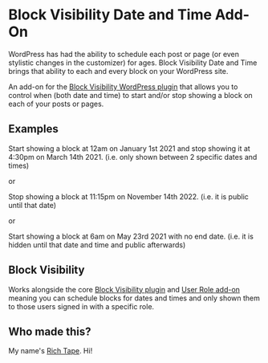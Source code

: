 # Block Visibility Date and Time Add-On

WordPress has had the ability to schedule each post or page (or even stylistic changes in the customizer) for ages. Block Visibility Date and Time brings that ability to each and every block on your WordPress site.

An add-on for the [Block Visibility WordPress plugin](https://github.com/richardtape/block-visibility) that allows you to control when (both date and time) to start and/or stop showing a block on each of your posts or pages.

## Examples

Start showing a block at 12am on January 1st 2021 and stop showing it at 4:30pm on March 14th 2021. (i.e. only shown between 2 specific dates and times)

or

Stop showing a block at 11:15pm on November 14th 2022. (i.e. it is public until that date)

or

Start showing a block at 6am on May 23rd 2021 with no end date. (i.e. it is hidden until that date and time and public afterwards)

## Block Visibility

Works alongside the core [Block Visibility plugin](https://github.com/richardtape/block-visibility) and [User Role add-on](https://github.com/richardtape/block-visibility-user-role) meaning you can schedule blocks for dates and times and only shown them to those users signed in with a specific role.

## Who made this?

My name's [Rich Tape](https://richardtape.com/). Hi! 
